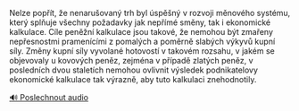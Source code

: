 
Nelze popřít, že nenarušovaný trh byl úspěšný v rozvoji měnového systému, který splňuje všechny požadavky jak nepřímé směny, tak i ekonomické kalkulace. Cíle peněžní kalkulace jsou takové, že nemohou být zmařeny nepřesnostmi pramenícími z pomalých a poměrně slabých výkyvů kupní síly. Změny kupní síly vyvolané hotovostí v takovém rozsahu, v jakém se objevovaly u kovových peněz, zejména v případě zlatých peněz, v posledních dvou staletích nemohou ovlivnit výsledek podnikatelovy ekonomické kalkulace tak výrazně, aby tuto kalkulaci znehodnotily.

[🔊 Poslechnout audio](/data/7-paragraphs/audio/chapter_79/para_013-Nelze-popt-e-nenaruovan-trh-byl-spn-v-ro.mp3)
